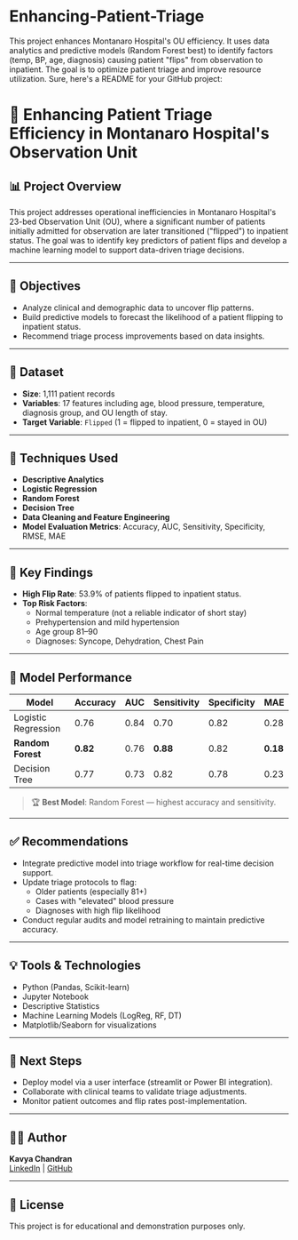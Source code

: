 # Enhancing-Patient-Triage
This project enhances Montanaro Hospital's OU efficiency. It uses data analytics and predictive models (Random Forest best) to identify factors (temp, BP, age, diagnosis) causing patient "flips" from observation to inpatient. The goal is to optimize patient triage and improve resource utilization.
Sure, here's a README for your GitHub project:

# 🏥 Enhancing Patient Triage Efficiency in Montanaro Hospital's Observation Unit

## 📊 Project Overview
This project addresses operational inefficiencies in Montanaro Hospital's 23-bed Observation Unit (OU), where a significant number of patients initially admitted for observation are later transitioned ("flipped") to inpatient status. The goal was to identify key predictors of patient flips and develop a machine learning model to support data-driven triage decisions.

---

## 🎯 Objectives
- Analyze clinical and demographic data to uncover flip patterns.
- Build predictive models to forecast the likelihood of a patient flipping to inpatient status.
- Recommend triage process improvements based on data insights.

---

## 📁 Dataset
- **Size**: 1,111 patient records
- **Variables**: 17 features including age, blood pressure, temperature, diagnosis group, and OU length of stay.
- **Target Variable**: `Flipped` (1 = flipped to inpatient, 0 = stayed in OU)

---

## 🧪 Techniques Used
- **Descriptive Analytics**
- **Logistic Regression**
- **Random Forest**
- **Decision Tree**
- **Data Cleaning and Feature Engineering**
- **Model Evaluation Metrics**: Accuracy, AUC, Sensitivity, Specificity, RMSE, MAE

---

## 🧠 Key Findings
- **High Flip Rate**: 53.9% of patients flipped to inpatient status.
- **Top Risk Factors**:
  - Normal temperature (not a reliable indicator of short stay)
  - Prehypertension and mild hypertension
  - Age group 81–90
  - Diagnoses: Syncope, Dehydration, Chest Pain

---

## 🤖 Model Performance

| Model             | Accuracy | AUC  | Sensitivity | Specificity | MAE  |
|------------------|----------|------|-------------|-------------|------|
| Logistic Regression | 0.76     | 0.84 | 0.70        | 0.82        | 0.28 |
| **Random Forest**    | **0.82** | 0.76 | **0.88**     | 0.82        | **0.18** |
| Decision Tree     | 0.77     | 0.73 | 0.82        | 0.78        | 0.23 |

> 🏆 **Best Model**: Random Forest — highest accuracy and sensitivity.

---

## ✅ Recommendations
- Integrate predictive model into triage workflow for real-time decision support.
- Update triage protocols to flag:
  - Older patients (especially 81+)
  - Cases with "elevated" blood pressure
  - Diagnoses with high flip likelihood
- Conduct regular audits and model retraining to maintain predictive accuracy.

---

## 💡 Tools & Technologies
- Python (Pandas, Scikit-learn)
- Jupyter Notebook
- Descriptive Statistics
- Machine Learning Models (LogReg, RF, DT)
- Matplotlib/Seaborn for visualizations

---

## 📎 Next Steps
- Deploy model via a user interface (streamlit or Power BI integration).
- Collaborate with clinical teams to validate triage adjustments.
- Monitor patient outcomes and flip rates post-implementation.

---

## 👩‍💻 Author
**Kavya Chandran**  
[LinkedIn](https://www.linkedin.com/in/kavyac15/) | [GitHub](https://github.com/Kavya150493)

---

## 📜 License
This project is for educational and demonstration purposes only.


